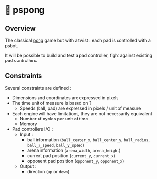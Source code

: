# 🤖 pspong

## Overview

The classical [pong](https://en.wikipedia.org/wiki/Pong) game but with a twist : each pad is controlled with a psbot.

It will be possible to build and test a pad controller, fight against existing pad controllers.

## Constraints

Several constraints are defined :

* Dimensions and coordinates are expressed in pixels
* The time unit of measure is based on ?
  * Speeds (ball, pad) are expressed in pixels / unit of measure
* Each engine will have limitations, they are not necessarily equivalent
  * Number of cycles per unit of time
  * Memory
* Pad controllers I/O :
  * Input :
    * ball information (`ball_center_x`, `ball_center_y`, `ball_radius`, `ball_x_speed`, `ball_y_speed`)
    * arena information (`arena_width`, `arena_height`)
    * current pad position (`current_y`, `current_x`)
    * opponent pad position (`opponent_y`, `opponent_x`)
  * Output :
    * direction (`up` or `down`)

